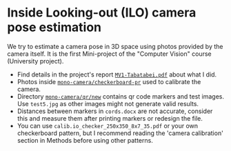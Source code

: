 # Inside Looking-out (ILO) camera pose estimation
We try to estimate a camera pose in 3D space using photos provided by the camera 
itself. 
It is the first Mini-project of the "Computer Vision" course (University project).

- Find details in the project's report [```MV1-Tabatabei.pdf```](https://github.com/TahaTabatabaei/camera-pose-estimation/blob/main/mono-camera/MV1-Tabatabaei.pdf) about what I did.
- Photos inside [```mono-camera/checkerboard-pr```](https://github.com/TahaTabatabaei/camera-pose-estimation/tree/main/mono-camera/checkerboard-pr) used to calibrate the camera.
- Directory [```mono-camera/qr/new```](https://github.com/TahaTabatabaei/camera-pose-estimation/tree/main/mono-camera/qr/new) contains qr code markers and test images. Use ```test5.jpg``` as other images might not generate valid results.
- Distances between markers in ```cords.docx``` are not accurate, consider this and measure them after printing markers or redesign the file.
- You can use ```calib.io_checker_250x350_8x7_35.pdf``` or your own checkerboard pattern, but I recommend reading the 'camera calibration' section in Methods before using other patterns.
